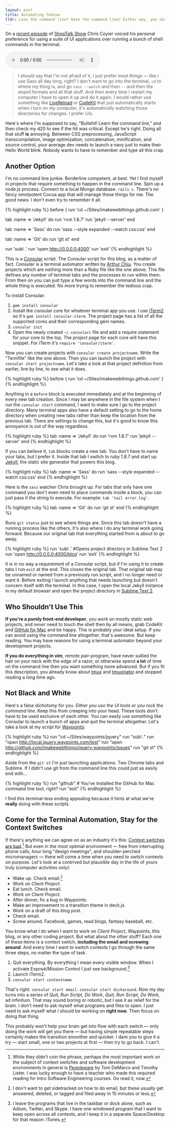 ```yaml
---
layout: post
title: Automating Tedium
tldr: Love the command line? Hate the command line? Either way, you should consider using a terminal automator.
---
```


On a [recent episode](http://shoptalkshow.com/episodes/011-with-jina-bolton/) of [ShopTalk Show](http://shoptalkshow.com) Chris Coyier voiced his personal preference for using a suite of UI applications over running a bunch of shell commands in the terminal.

<script src="http://api.html5media.info/1.1.5/html5media.min.js"></script>
<audio src="http://s3.amazonaws.com/imakewebthings-blog/ShopTalk_011_Clip.mp3" controls>&nbsp;</audio>

> I should say that I'm not afraid of it, I just prefer most things &mdash; like I use Sass all day long, right? I don't want to go into the terminal, `cd` to where my thing is, and go `sass --watch` and then `--` and then the stupid formats and all that stuff. And then every time I restart my computer I have to open it up and do it again. I would rather use something like [LiveReload](http://livereload.com) or [CodeKit](http://incident57.com/codekit/) that just automatically starts when I turn on my computer, it's automatically watching those directories for changes. I prefer UIs.

Here's where I'm supposed to say, "Bullshit! Learn the command line," and then check my d20 to see if the hit was critical. Except he's right. Doing all that stuff **is** annoying. Between CSS preprocessing, JavaScript transcompilation, image optimization, concatenation, minification, and source control, your average dev needs to launch a navy just to make their Hello World blink. Nobody wants to have to remember and type all this crap.

## Another Option

I'm no command line junkie. Borderline competent, at best. Yet I find myself in projects that require something to happen in the command line. Spin up a node.js process. Connect to a local Mongo database. `rails c`. There's no fancy omnipotent Cocoa app that will manage these things for me. The good news: I don't even try to remember it all.

{% highlight ruby %}
before { run 'cd ~/Sites/imakewebthings.github.com' }

tab :name => 'Jekyll' do
  run 'rvm 1.8.7'
  run 'jekyll --server'
end

tab :name => 'Sass' do
  run 'sass --style expanded --watch css:css'
end

tab :name => 'Git' do
  run 'git st'
end

run 'subl .'
run 'open http://0.0.0.0:4000'
run 'exit'
{% endhighlight %}

This is a [Consular](https://github.com/achiu/consular) script. The Consular script for this blog, as a matter of fact. Consular is a terminal automator written by [Arthur Chiu](https://github.com/achiu). You create projects which are nothing more than a Ruby file like the one above. This file defines any number of terminal tabs and the processes to run within them. From then on you can just type a few words into the command line and the whole thing is executed. No more trying to remember the tedious crap.

To install Consular:

1. `gem install consular`
2. Install the consular core for whatever terminal app you use. I use [iTerm2](http://www.iterm2.com/) so it's `gem install consular-iterm`. The project page has a list of all the supported cores and their corresponding gem names.
3. `consular init`
4. Open the newly created `~/.consularc` file and add a require statement for your core to the top. The project page for each core will have this snippet. For iTerm it's `require 'consular/iterm'`.

Now you can create projects with `consular create projectname`. Write the "Termfile" like the one above. Then you can launch the project with `consular start projectname`. Let's take a look at that project definition from earlier, line by line, to see what it does.

{% highlight ruby %}
before { run 'cd ~/Sites/imakewebthings.github.com' }
{% endhighlight %}

Anything in a `before` block is executed immediately and at the beginning of every new tab creation. Since I may be anywhere in the file system when I run the `consular start` command, I want to make sure I go to the project directory. Many terminal apps also have a default setting to go to the home directory when creating new tabs rather than keep the location from the previous tab. There are settings to change this, but it's good to know this annoyance is out of the way regardless.

{% highlight ruby %}
tab :name => 'Jekyll' do
  run 'rvm 1.8.7'
  run 'jekyll --server'
end
{% endhighlight %}

If you can believe it, `tab` blocks create a new tab. You don't have to name your tabs, but I prefer it. Inside that tab I switch to ruby 1.8.7 and start up [Jekyll](https://github.com/mojombo/jekyll/wiki), the static site generator that powers this blog.

{% highlight ruby %}
tab :name => 'Sass' do
  run 'sass --style expanded --watch css:css'
end
{% endhighlight %}

Here is the `sass` watcher Chris brought up. For tabs that only have one command you don't even need to place commands inside a block, you can just pass it the string to execute. For example: `tab 'tail error.log'`.

{% highlight ruby %}
tab :name => 'Git' do
  run 'git st'
end
{% endhighlight %}

Runs `git status` just to see where things are. Since this tab doesn't have a running process like the others, it's also where I do any terminal work going forward. Because our original tab that everything started from is about to go away.

{% highlight ruby %}
run 'subl .' #Opens project directory in Sublime Text 2
run 'open http://0.0.0.0:4000/blog'
run 'exit'
{% endhighlight %}

It is in no way a requirement of a Consular script, but if I'm using it to create tabs I run `exit` at the end. This closes the original tab. That original tab may be unnamed or named from a previously run script, and I no longer need or want it. Before exiting I launch anything that needs launching but doesn't concern itself with the terminal. In this case, I open the local Jekyll instance in my default browser and open the project directory in [Sublime Text 2](http://www.sublimetext.com/2).

## Who Shouldn't Use This

**If you're a purely front-end developer**, you work on mostly static web projects, and *never* need to touch the shell then by all means, grab CodeKit and [GitHub for Mac](http://mac.github.com/) and be happy. This is probably your ideal setup. If you can avoid using the command line altogether, that's awesome. But keep reading. You may have reasons for using a terminal automator beyond your development projects.

**If you do everything in vim**, remote pair-program, have never sullied the hair on your neck with the edge of a razor, or otherwise spend **a lot** of time on the command line then you want something more advanced. But if you fit this description, you already know about [tmux](http://tmux.sourceforge.net/) and [tmuxinator](https://github.com/aziz/tmuxinator) and stopped reading a long time ago.

## Not Black and White

Here's a false dichotomy for you. *Either you use the UI tools or you rock the command line.* Keep this from creeping into your head. These tools don't have to be used exclusive of each other. You can easily use something like Consular to launch a bunch of apps and quit the terminal altogether. Let's take a look at my script for [Waypoints](http://imakewebthings.com/jquery-waypoints):

{% highlight ruby %}
run "cd ~/Sites/waypoints/jquery"
run "subl ."
run "open http://local.jquery.waypoints.com/test"
run "open http://github.com/imakewebthings/jquery-waypoints/issues"
run "git st"
{% endhighlight %}

Aside from the `git st` I'm just launching applications. Two Chrome tabs and Sublime. If I didn't use git from the command line this could just as easily end with&hellip;

{% highlight ruby %}
run "github" # You've installed the GitHub for Mac command line tool, right?
run "exit"
{% endhighlight %}

I find this terminal-less ending appealing because it hints at what we're **really** doing with these scripts.

## Come for the Terminal Automation, Stay for the Context Switches

If there's anything we can agree on as an industry it's this: [Context switches are bad](http://www.joelonsoftware.com/articles/fog0000000022.html).[^1] But even in the most optimal environment &mdash; free from interrupting phone calls, hour long "design meetings", and shoulder-perched micromanagers &mdash; there will come a time when you need to switch contexts on purpose. Let's look at a contrived but plausible day in the life of yours truly (computer activities only):

- Wake up. Check email.[^2]
- Work on *Client Project*.
- Eat lunch. Check email.
- Work on *Client Project*.
- After dinner, fix a bug in Waypoints.
- Make an improvement to a transition theme in deck.js.
- Work on a draft of this blog post.
- Check email.
- Screw around. Facebook, games, read blogs, fantasy baseball, etc.

You know what I do when I want to work on *Client Project*, Waypoints, this blog, or any other coding project. But what about the other stuff? Each one of these items is a context switch, **including the email and screwing around**. And every time I want to switch contexts I go through the same three steps, no matter the type of task.

1. Quit everything. By everything I mean every visible window. When I activate Exposé/Mission Control I just see background.[^3]
2. Launch iTerm2.
3. `consular start contextname`

That's right. `consular start email`. `consular start dickaround`. Now my day turns into a series of *Quit, Run Script, Do Work*, *Quit, Run Script, Do Work*, ad infinitum. That may sound boring or robotic, but I see it as relief for the brain. I don't need to ask myself what programs and files to open. I just need to ask myself what I should be working on **right now**. Then focus on doing that thing.

This probably won't help your brain get into flow with each switch &mdash; only doing the work will get you there &mdash; but having simple repeatable steps certainly makes the transition smoother and quicker. I dare you to give it a try &mdash; start small, one or two projects at first &mdash; then try to go back. I can't.


[^1]: While they didn't coin the phrase, perhaps the most important work on the subject of context switches and software development environments in general is [Peopleware](http://www.amazon.com/Peopleware-Productive-Projects-Teams-Second/dp/0932633439) by Tom DeMarco and Timothy Lister. I was lucky enough to have a teacher who made this required reading for intro Software Engineering courses. Go read it, now.

[^2]: I don't want to get sidetracked on how to do email, but these usually get answered, deleted, or tagged and filed away in 15 minutes or less.

[^3]: I leave the programs that live in the taskbar or dock alone, such as Adium, Twitter, and Skype. I have one windowed program that I want to keep open across all contexts, and I keep it in a separate Space/Desktop for that reason: iTunes.